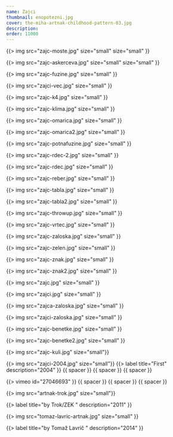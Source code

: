 ```yaml
---
name: Zajci
thumbnail: enopotezni.jpg
cover: the-miha-artnak-childhood-pattern-03.jpg
description: 
order: 11000
---
```


{{> img src="zajc-moste.jpg" size="small" size="small" }}

{{> img src="zajc-askerceva.jpg" size="small" size="small" }}

{{> img src="zajc-fuzine.jpg" size="small" }}

{{> img src="zajci-vec.jpg" size="small" }}

{{> img src="zajc-k4.jpg" size="small" }}

{{> img src="zajc-klima.jpg" size="small" }}

{{> img src="zajc-omarica.jpg" size="small" }}

{{> img src="zajc-omarica2.jpg" size="small" }}

{{> img src="zajc-potnafuzine.jpg" size="small" }}

{{> img src="zajc-rdec-2.jpg" size="small" }}

{{> img src="zajc-rdec.jpg" size="small" }}

{{> img src="zajc-reber.jpg" size="small" }}

{{> img src="zajc-tabla.jpg" size="small" }}

{{> img src="zajc-tabla2.jpg" size="small" }}

{{> img src="zajc-throwup.jpg" size="small" }}

{{> img src="zajc-vrtec.jpg" size="small" }}

{{> img src="zajc-zaloska.jpg" size="small" }}

{{> img src="zajc-zelen.jpg" size="small" }}

{{> img src="zajc-znak.jpg" size="small" }}

{{> img src="zajc-znak2.jpg" size="small" }}

{{> img src="zajc.jpg" size="small" }}

{{> img src="zajci.jpg" size="small" }}

{{> img src="zajca-zaloska.jpg" size="small" }}

{{> img src="zajci-zaloska.jpg" size="small" }}

{{> img src="zajc-benetke.jpg" size="small" }}

{{> img src="zajc-benetke2.jpg" size="small" }}

{{> img src="zajc-kuli.jpg" size="small"}}

{{> img src="zajci-2004.jpg" size="small"}}
{{> label title="First" description="2004" }}
{{ spacer }} {{ spacer }} {{ spacer }}

{{> vimeo id="27046693" }}
{{ spacer }} {{ spacer }} {{ spacer }}

{{> img src="artnak-trok.jpg" size="small"}}

{{> label title="by Trok/ZEK " description="2011" }}

{{> img src="tomaz-lavric-artnak.jpg" size="small" }}

{{> label title="by Tomaž Lavrič " description="2014" }}




